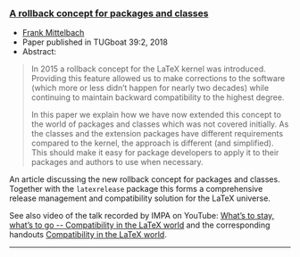 

### <a href="{{site.baseurl}}/publications/2018-FMi-TUB-tb122mitt-version-rollback.pdf" target="_blank" onclick="vgwPixelCall('f018e721a0fe425899cee633a987ebff');">A rollback concept for packages and classes</a>

+ [Frank Mittelbach]({{site.baseurl}}/about/team/#frank-mittelbach)
+ Paper published in TUGboat 39:2, 2018 
+ Abstract:
> In 2015 a rollback concept for the LaTeX kernel was
> introduced. Providing this feature allowed us to make corrections to
> the software (which more or less didn’t happen for nearly two decades)
> while continuing to maintain backward compatibility to the highest
> degree.
>
> In this paper we explain how we have now extended this concept to
> the world of packages and classes which was not covered initially. As
> the classes and the extension packages have different requirements
> compared to the kernel, the approach is different (and
> simplified). This should make it easy for package developers to apply
> it to their packages and authors to use when necessary.


An article discussing the new rollback concept for packages and
classes. Together with the `latexrelease` package this forms a
comprehensive release management and compatibility solution for the
LaTeX universe.

See also video of the talk recorded by IMPA on YouTube:  <a href="https://youtu.be/bR13_gr2ts8" target="_blank"  onclick="vgwPixelCall('f018e721a0fe425899cee633a987ebff');">What’s to stay, what’s to go -- Compatibility in the LaTeX world</a> 
and the corresponding handouts <a href="{{site.baseurl}}/publications/2018-07-21-FMi-TUG-compatibility-LaTeX-handouts.pdf" target="_blank" onclick="vgwPixelCall('f018e721a0fe425899cee633a987ebff');">Compatibility in the LaTeX world</a>.

***

